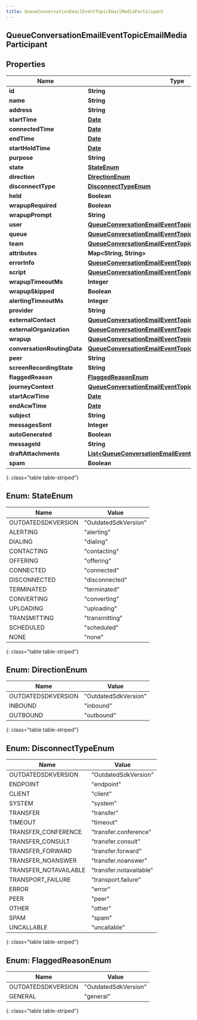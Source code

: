 ```yaml
---
title: QueueConversationEmailEventTopicEmailMediaParticipant
---
```


## QueueConversationEmailEventTopicEmailMediaParticipant

## Properties

| Name                        | Type                                                                                                                                           | Description | Notes      |
| --------------------------- | ---------------------------------------------------------------------------------------------------------------------------------------------- | ----------- | ---------- |
| **id**                      | <!----><!---->**String**<!---->                                                                                                                |             | [optional] |
| **name**                    | <!----><!---->**String**<!---->                                                                                                                |             | [optional] |
| **address**                 | <!----><!---->**String**<!---->                                                                                                                |             | [optional] |
| **startTime**               | <!----><!---->[**Date**](Date.md)<!---->                                                                                                       |             | [optional] |
| **connectedTime**           | <!----><!---->[**Date**](Date.md)<!---->                                                                                                       |             | [optional] |
| **endTime**                 | <!----><!---->[**Date**](Date.md)<!---->                                                                                                       |             | [optional] |
| **startHoldTime**           | <!----><!---->[**Date**](Date.md)<!---->                                                                                                       |             | [optional] |
| **purpose**                 | <!----><!---->**String**<!---->                                                                                                                |             | [optional] |
| **state**                   | [**StateEnum**](#StateEnum)<!---->                                                                                                             |             | [optional] |
| **direction**               | [**DirectionEnum**](#DirectionEnum)<!---->                                                                                                     |             | [optional] |
| **disconnectType**          | [**DisconnectTypeEnum**](#DisconnectTypeEnum)<!---->                                                                                           |             | [optional] |
| **held**                    | <!----><!---->**Boolean**<!---->                                                                                                               |             | [optional] |
| **wrapupRequired**          | <!----><!---->**Boolean**<!---->                                                                                                               |             | [optional] |
| **wrapupPrompt**            | <!----><!---->**String**<!---->                                                                                                                |             | [optional] |
| **user**                    | <!----><!---->[**QueueConversationEmailEventTopicUriReference**](QueueConversationEmailEventTopicUriReference.md)<!---->                       |             | [optional] |
| **queue**                   | <!----><!---->[**QueueConversationEmailEventTopicUriReference**](QueueConversationEmailEventTopicUriReference.md)<!---->                       |             | [optional] |
| **team**                    | <!----><!---->[**QueueConversationEmailEventTopicUriReference**](QueueConversationEmailEventTopicUriReference.md)<!---->                       |             | [optional] |
| **attributes**              | <!----><!---->**Map&lt;String, String&gt;**<!---->                                                                                             |             | [optional] |
| **errorInfo**               | <!----><!---->[**QueueConversationEmailEventTopicErrorBody**](QueueConversationEmailEventTopicErrorBody.md)<!---->                             |             | [optional] |
| **script**                  | <!----><!---->[**QueueConversationEmailEventTopicUriReference**](QueueConversationEmailEventTopicUriReference.md)<!---->                       |             | [optional] |
| **wrapupTimeoutMs**         | <!----><!---->**Integer**<!---->                                                                                                               |             | [optional] |
| **wrapupSkipped**           | <!----><!---->**Boolean**<!---->                                                                                                               |             | [optional] |
| **alertingTimeoutMs**       | <!----><!---->**Integer**<!---->                                                                                                               |             | [optional] |
| **provider**                | <!----><!---->**String**<!---->                                                                                                                |             | [optional] |
| **externalContact**         | <!----><!---->[**QueueConversationEmailEventTopicUriReference**](QueueConversationEmailEventTopicUriReference.md)<!---->                       |             | [optional] |
| **externalOrganization**    | <!----><!---->[**QueueConversationEmailEventTopicUriReference**](QueueConversationEmailEventTopicUriReference.md)<!---->                       |             | [optional] |
| **wrapup**                  | <!----><!---->[**QueueConversationEmailEventTopicWrapup**](QueueConversationEmailEventTopicWrapup.md)<!---->                                   |             | [optional] |
| **conversationRoutingData** | <!----><!---->[**QueueConversationEmailEventTopicConversationRoutingData**](QueueConversationEmailEventTopicConversationRoutingData.md)<!----> |             | [optional] |
| **peer**                    | <!----><!---->**String**<!---->                                                                                                                |             | [optional] |
| **screenRecordingState**    | <!----><!---->**String**<!---->                                                                                                                |             | [optional] |
| **flaggedReason**           | [**FlaggedReasonEnum**](#FlaggedReasonEnum)<!---->                                                                                             |             | [optional] |
| **journeyContext**          | <!----><!---->[**QueueConversationEmailEventTopicJourneyContext**](QueueConversationEmailEventTopicJourneyContext.md)<!---->                   |             | [optional] |
| **startAcwTime**            | <!----><!---->[**Date**](Date.md)<!---->                                                                                                       |             | [optional] |
| **endAcwTime**              | <!----><!---->[**Date**](Date.md)<!---->                                                                                                       |             | [optional] |
| **subject**                 | <!----><!---->**String**<!---->                                                                                                                |             | [optional] |
| **messagesSent**            | <!----><!---->**Integer**<!---->                                                                                                               |             | [optional] |
| **autoGenerated**           | <!----><!---->**Boolean**<!---->                                                                                                               |             | [optional] |
| **messageId**               | <!----><!---->**String**<!---->                                                                                                                |             | [optional] |
| **draftAttachments**        | <!----><!---->[**List&lt;QueueConversationEmailEventTopicAttachment&gt;**](QueueConversationEmailEventTopicAttachment.md)<!---->               |             | [optional] |
| **spam**                    | <!----><!---->**Boolean**<!---->                                                                                                               |             | [optional] |

{: class="table table-striped"}

<a name="StateEnum"></a>

## Enum: StateEnum

| Name               | Value                          |
| ------------------ | ------------------------------ |
| OUTDATEDSDKVERSION | &quot;OutdatedSdkVersion&quot; |
| ALERTING           | &quot;alerting&quot;           |
| DIALING            | &quot;dialing&quot;            |
| CONTACTING         | &quot;contacting&quot;         |
| OFFERING           | &quot;offering&quot;           |
| CONNECTED          | &quot;connected&quot;          |
| DISCONNECTED       | &quot;disconnected&quot;       |
| TERMINATED         | &quot;terminated&quot;         |
| CONVERTING         | &quot;converting&quot;         |
| UPLOADING          | &quot;uploading&quot;          |
| TRANSMITTING       | &quot;transmitting&quot;       |
| SCHEDULED          | &quot;scheduled&quot;          |
| NONE               | &quot;none&quot;               |

{: class="table table-striped"}

<a name="DirectionEnum"></a>

## Enum: DirectionEnum

| Name               | Value                          |
| ------------------ | ------------------------------ |
| OUTDATEDSDKVERSION | &quot;OutdatedSdkVersion&quot; |
| INBOUND            | &quot;inbound&quot;            |
| OUTBOUND           | &quot;outbound&quot;           |

{: class="table table-striped"}

<a name="DisconnectTypeEnum"></a>

## Enum: DisconnectTypeEnum

| Name                  | Value                             |
| --------------------- | --------------------------------- |
| OUTDATEDSDKVERSION    | &quot;OutdatedSdkVersion&quot;    |
| ENDPOINT              | &quot;endpoint&quot;              |
| CLIENT                | &quot;client&quot;                |
| SYSTEM                | &quot;system&quot;                |
| TRANSFER              | &quot;transfer&quot;              |
| TIMEOUT               | &quot;timeout&quot;               |
| TRANSFER_CONFERENCE   | &quot;transfer.conference&quot;   |
| TRANSFER_CONSULT      | &quot;transfer.consult&quot;      |
| TRANSFER_FORWARD      | &quot;transfer.forward&quot;      |
| TRANSFER_NOANSWER     | &quot;transfer.noanswer&quot;     |
| TRANSFER_NOTAVAILABLE | &quot;transfer.notavailable&quot; |
| TRANSPORT_FAILURE     | &quot;transport.failure&quot;     |
| ERROR                 | &quot;error&quot;                 |
| PEER                  | &quot;peer&quot;                  |
| OTHER                 | &quot;other&quot;                 |
| SPAM                  | &quot;spam&quot;                  |
| UNCALLABLE            | &quot;uncallable&quot;            |

{: class="table table-striped"}

<a name="FlaggedReasonEnum"></a>

## Enum: FlaggedReasonEnum

| Name               | Value                          |
| ------------------ | ------------------------------ |
| OUTDATEDSDKVERSION | &quot;OutdatedSdkVersion&quot; |
| GENERAL            | &quot;general&quot;            |

{: class="table table-striped"}
